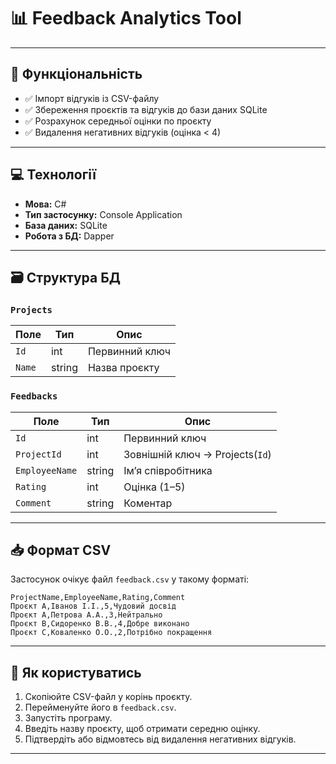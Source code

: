 # 📊 Feedback Analytics Tool
---

## 🔧 Функціональність

- ✅ Імпорт відгуків із CSV-файлу
- ✅ Збереження проєктів та відгуків до бази даних SQLite
- ✅ Розрахунок середньої оцінки по проєкту
- ✅ Видалення негативних відгуків (оцінка < 4)

---

## 💻 Технології

- **Мова:** C#
- **Тип застосунку:** Console Application
- **База даних:** SQLite
- **Робота з БД:** Dapper

---

## 🗃️ Структура БД

### `Projects`

| Поле    | Тип     | Опис              |
|---------|---------|-------------------|
| `Id`    | int     | Первинний ключ    |
| `Name`  | string  | Назва проєкту     |

### `Feedbacks`

| Поле           | Тип     | Опис                                        |
|----------------|---------|---------------------------------------------|
| `Id`           | int     | Первинний ключ                              |
| `ProjectId`    | int     | Зовнішній ключ → Projects(`Id`)             |
| `EmployeeName` | string  | Ім’я співробітника                          |
| `Rating`       | int     | Оцінка (1–5)                                |
| `Comment`      | string  | Коментар                                    |

---

## 📥 Формат CSV

Застосунок очікує файл `feedback.csv` у такому форматі:

```csv
ProjectName,EmployeeName,Rating,Comment
Проєкт A,Іванов І.І.,5,Чудовий досвід
Проєкт A,Петрова А.А.,3,Нейтрально
Проєкт B,Сидоренко В.В.,4,Добре виконано
Проєкт C,Коваленко О.О.,2,Потрібно покращення
```

---
## 🚀 Як користуватись

1. Скопіюйте CSV-файл у корінь проєкту.
2. Перейменуйте його в `feedback.csv`.
3. Запустіть програму.
4. Введіть назву проєкту, щоб отримати середню оцінку.
5. Підтвердіть або відмовтесь від видалення негативних відгуків.

---
